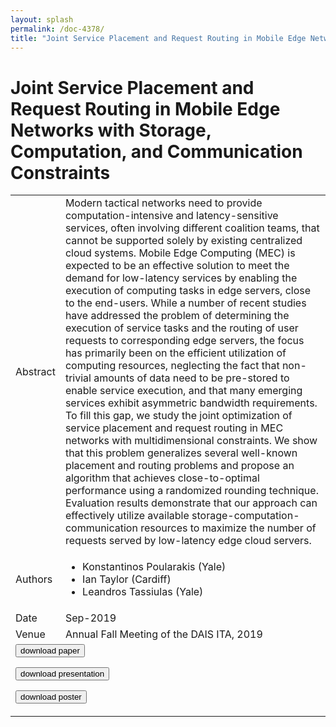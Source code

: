```yaml
---
layout: splash
permalink: /doc-4378/
title: "Joint Service Placement and Request Routing in Mobile Edge Networks with Storage, Computation, and Communication Constraints"
---
```


# Joint Service Placement and Request Routing in Mobile Edge Networks with Storage, Computation, and Communication Constraints

<table>
    <tbody>
    <tr>
        <td>Abstract</td>
        <td>Modern tactical networks need to provide computation-intensive and latency-sensitive services, often involving different coalition teams, that cannot be supported solely by existing centralized cloud systems. Mobile Edge Computing (MEC) is expected to be an effective solution to meet the demand for low-latency services by enabling the execution of computing tasks in edge servers, close to the end-users. While a number of recent studies have addressed the problem of determining the execution of service tasks and the routing of user requests to corresponding edge servers, the focus has primarily been on the efficient utilization of computing resources, neglecting the fact that non-trivial amounts of data need to be pre-stored to enable service execution, and that many emerging services exhibit asymmetric bandwidth requirements. To fill this gap, we study the joint optimization of service placement and request routing in MEC networks with multidimensional constraints. We show that this problem generalizes several well-known placement and routing problems and propose an algorithm that achieves close-to-optimal performance using a randomized rounding technique. Evaluation results demonstrate that our approach can effectively utilize available storage-computation-communication resources to maximize the number of requests served by low-latency edge cloud servers.</td>
    </tr>
    <tr>
        <td>Authors</td>
        <td>
            <ul>
                <li>Konstantinos Poularakis (Yale)</li>
                <li>Ian Taylor (Cardiff)</li>
                <li>Leandros Tassiulas (Yale)</li>
            </ul>
        </td>
    </tr>
    <tr>
        <td>Date</td>
        <td>Sep-2019</td>
    </tr>
    <tr>
        <td>Venue</td>
        <td>Annual Fall Meeting of the DAIS ITA, 2019</td>
    </tr>
        <tr>
            <td colspan="2">
                <form method="get" action="https://ibm.box.com/v/doc-4378-paper">
                    <button type="submit">download paper</button>
                </form>
                <form method="get" action="https://ibm.box.com/v/doc-4378-slides">
                    <button type="submit">download presentation</button>
                </form>
                <form method="get" action="https://ibm.box.com/v/doc-4378-poster">
                    <button type="submit">download poster</button>
                </form>
            </td>
        </tr>
    </tbody>
</table>
